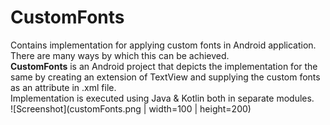 # CustomFonts
Contains implementation for applying custom fonts in Android application. There are many ways by which this can be achieved.
<br><b>CustomFonts</b> is an Android project that depicts the implementation for the same by creating an extension of TextView and supplying the custom fonts as an attribute in <layout>.xml file.
<br>Implementation is executed using Java & Kotlin both in separate modules.
<br>![Screenshot](customFonts.png | width=100 | height=200)